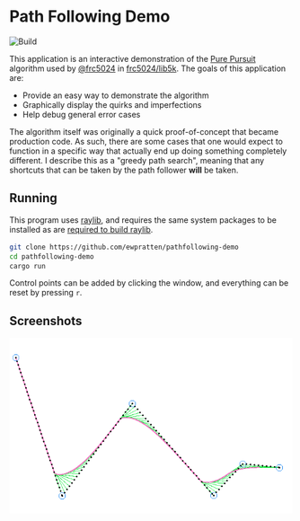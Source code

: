 # Path Following Demo

![Build](https://github.com/Ewpratten/pathfollowing-demo/workflows/Build/badge.svg)

This application is an interactive demonstration of the [Pure Pursuit](http://www.enseignement.polytechnique.fr/profs/informatique/Eric.Goubault/MRIS/coulter_r_craig_1992_1.pdf) algorithm used by [@frc5024](https://github.com/frc5024) in [frc5024/lib5k](https://github.com/frc5024/lib5k). The goals of this application are:

 - Provide an easy way to demonstrate the algorithm
 - Graphically display the quirks and imperfections
 - Help debug general error cases

The algorithm itself was originally a quick proof-of-concept that became production code. As such, there are some cases that one would expect to function in a specific way that actually end up doing something completely different. I describe this as a "greedy path search", meaning that any shortcuts that can be taken by the path follower **will** be taken.

## Running

This program uses [raylib](https://github.com/raysan5/raylib), and requires the same system packages to be installed as are [required to build raylib](https://github.com/raysan5/raylib/wiki).

```sh
git clone https://github.com/ewpratten/pathfollowing-demo
cd pathfollowing-demo
cargo run
```

Control points can be added by clicking the window, and everything can be reset by pressing `r`.

## Screenshots

![](./screenshot.png)
